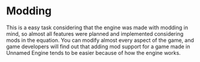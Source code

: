 # Modding

This is a easy task considering that the engine was made with modding in mind, so almost all features were planned and implemented considering mods in the equation. You can modify almost every aspect of the game, and game developers will find out that adding mod support for a game made in Unnamed Engine tends to be easier because of how the engine works.
